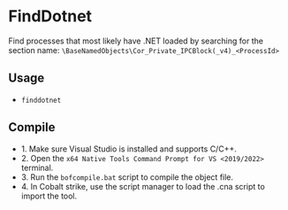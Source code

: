 # FindDotnet
Find processes that most likely have .NET loaded by searching for the section name: `\BaseNamedObjects\Cor_Private_IPCBlock(_v4)_<ProcessId>`

## Usage
* `finddotnet`

## Compile
- 1\. Make sure Visual Studio is installed and supports C/C++.
- 2\. Open the `x64 Native Tools Command Prompt for VS <2019/2022>` terminal.
- 3\. Run the `bofcompile.bat` script to compile the object file. 
- 4\. In Cobalt strike, use the script manager to load the .cna script to import the tool. 

